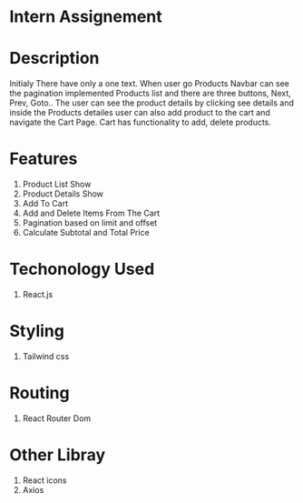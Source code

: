 # Intern Assignement
# Description
Initialy There have only a one text. When user go Products Navbar can see the pagination implemented Products list and there are three buttons, Next, Prev, Goto.. The user can see the product details by clicking see details and inside the Products detailes user can also add product to the cart and navigate the Cart Page. Cart has functionality to add, delete products. 
# Features
1. Product List Show
2. Product Details Show
3. Add To Cart
4. Add and Delete Items From The Cart
5. Pagination based on limit and offset
6. Calculate Subtotal and Total Price
# Techonology Used
1. React.js
# Styling
1. Tailwind css
# Routing
1. React Router Dom
# Other Libray 
1. React icons
2. Axios



